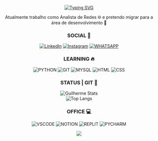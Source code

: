 <div align="center">
  
[![Typing SVG](https://readme-typing-svg.demolab.com?font=Fira+Code&weight=700&size=25&duration=2000&pause=1000&color=F4F7F4&background=212830&center=true&vCenter=true&width=435&lines=OL%C3%81+MEU+NOME+%C3%89+GUILHERME+%F0%9F%91%8B;TENHO+25+ANOS;MORO+EM+S%C3%83O+PAULO;AT%C3%89+AGORA%2C+ESTOU+AQUI%3A+;PYTHON+%7C+SQL+%7C+HMTL+%7C+CSS;E+SIGO+ESTUDANDO;NOVAS+TECNOLOGIAS;%F0%9F%9A%80+TODOS+OS+DIAS+%F0%9F%9A%80)](https://git.io/typing-svg)

Atualmente trabalho como Analista de Redes 🌐 e pretendo migrar para a área de desenvolvimento 👾


### SOCIAL 🔗
[![LinkedIn](https://img.shields.io/badge/LinkedIn-0077B5?style=for-the-badge&logo=linkedin&logoColor=white)](https://www.linkedin.com/in/guilherme-camurca-chagas-profissional/)
[![Instagram](https://img.shields.io/badge/Instagram-E4405F?style=for-the-badge&logo=instagram&logoColor=white)](https://www.instagram.com/guilhermeochagas/)
[![WHATSAPP](https://img.shields.io/badge/WhatsApp-25D366?style=for-the-badge&logo=whatsapp&logoColor=white)](https://whatsa.me/5512988629035)


### LEARNING 🔥

![PYTHON](https://img.shields.io/badge/Python-14354C?style=for-the-badge&logo=python&logoColor=white)
![GIT](https://img.shields.io/badge/GIT-E44C30?style=for-the-badge&logo=git&logoColor=white)
![MYSQL](https://img.shields.io/badge/MySQL-00000F?style=for-the-badge&logo=mysql&logoColor=white)
![HTML](https://img.shields.io/badge/HTML5-E34F26?style=for-the-badge&logo=html5&logoColor=white)
![CSS](https://img.shields.io/badge/CSS3-1572B6?style=for-the-badge&logo=css3&logoColor=white)

### STATUS | GIT 🚀
![Guilherme Stats](https://github-readme-stats.vercel.app/api?username=guiochagas&show_icons=true&theme=tokyonight&card_width=500px)
<br>
![Top Langs](https://github-readme-stats.vercel.app/api/top-langs/?username=guiochagas&layout=compact&theme=tokyonight&card_width=500px)

### OFFICE 💻

![VSCODE](https://img.shields.io/badge/Visual_Studio_Code-0078D4?style=for-the-badge&logo=visual%20studio%20code&logoColor=white)
![NOTION](https://img.shields.io/badge/Notion-000000?style=for-the-badge&logo=notion&logoColor=white)
![REPLIT](https://img.shields.io/badge/replit-667881?style=for-the-badge&logo=replit&logoColor=white)
![PYCHARM](https://img.shields.io/badge/PyCharm-000000.svg?&style=for-the-badge&logo=PyCharm&logoColor=white)

![](https://komarev.com/ghpvc/?username=guiochagas)
</div>
